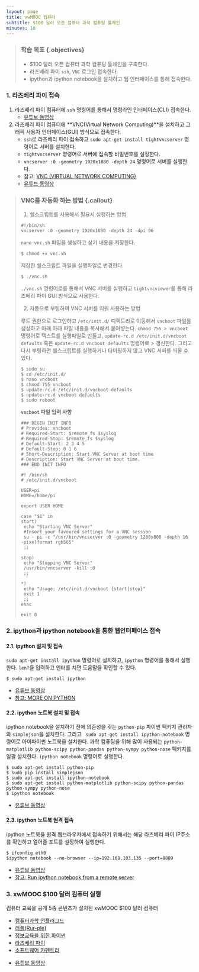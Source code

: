 ```yaml
---
layout: page
title: xwMOOC 컴퓨터
subtitle: $100 달러 오픈 컴퓨터 과학 컴퓨팅 툴체인
minutes: 10
---
```


> ### 학습 목표 {.objectives}
>
> * $100 달러 오픈 컴퓨터 과학 컴퓨팅 툴체인을 구축한다.
> * 라즈베리 파이 `ssh`, `VNC` 로그인 접속한다.
> * ipython과 ipython notebook을 설치하고 웹 인터페이스를 통해 접속한다.

### 1. 라즈베리 파이 접속

1. 라즈베리 파이 컴퓨터에 `ssh` 명령어를 통해서 명령라인 인터페이스(CLI) 접속한다. 
    - [유튜브 동영상](https://youtu.be/fMsSFypP6Cs)
1. 라즈베리 파이 컴퓨터에 **VNC(Virtual Network Computing)**을 설치하고 그래픽 사용자 인터페이스(GUI) 방식으로 접속한다.
    - `ssh`로 라즈베리 파이 접속하고 `sudo apt-get install tightvncserver` 명령어로 서버를 설치한다.
    - `tightvncserver` 명령어로 서버에 접속할 비밀번호를 설정한다.
    - `vncserver :0 -geometry 1920x1080 -depth 24` 명령어로 서버를 실행한다.
    - 참고: [VNC (VIRTUAL NETWORK COMPUTING)](https://www.raspberrypi.org/documentation/remote-access/vnc/)
    - [유튜브 동영상](https://youtu.be/VjQaijI8fgo)

>### VNC를 자동화 하는 방법 {.callout}
>  
>  1. 쉘스크립트를 사용해서 필요시 실행하는 방법
> 
> ~~~ {.shell}
> #!/bin/sh
> vncserver :0 -geometry 1920x1080 -depth 24 -dpi 96
> ~~~
> `nano vnc.sh` 파일을 생성하고 상기 내용을 저장한다. 
> 
> ~~~ {.shell}
> $ chmod +x vnc.sh
> ~~~
> 저장한 쉘스크립트 파일을 실행파일로 변경한다.
> 
> ~~~ {.shell}
> $ ./vnc.sh
> ~~~
> `./vnc.sh` 명령어로를 통해서 VNC 서버를 실행하고 `tightvncviewer`를 통해 라즈베리 파이 GUI 방식으로 사용한다.
> 
> 2. 자동으로 부팅하여 VNC 서버를 띄워 사용하는 방법
> 
> 루트 권한으로 로그인하고 `/etc/init.d/` 디렉토리로 이동해서 `vncboot` 파일을 생성하고 아래 아래 파일 내용을 복사해서 붙여넣는다. `chmod 755 > vncboot` 명령어로 텍스트를 실행파일로 만들고, `update-rc.d /etc/init.d/vncboot defaults` 혹은 `update-rc.d vncboot defaults` 명령어로 > 갱신한다. 그리고 다시 부팅하면 쉘스크립트를 실행하거나 타이핑하지 않고 VNC 서버를 띄울 수 있다.
> 
> ~~~ {.shell}
> $ sudo su
> $ cd /etc/init.d/
> $ nano vncboot
> $ chmod 755 vncboot
> $ update-rc.d /etc/init.d/vncboot defaults
> $ update-rc.d vncboot defaults
> $ sudo reboot
> ~~~
> 
> **`vncboot` 파일 입력 사항**
>
>~~~ {.shell}
>### BEGIN INIT INFO
># Provides: vncboot
># Required-Start: $remote_fs $syslog
># Required-Stop: $remote_fs $syslog
># Default-Start: 2 3 4 5
># Default-Stop: 0 1 6
># Short-Description: Start VNC Server at boot time
># Description: Start VNC Server at boot time.
>### END INIT INFO
>
>#! /bin/sh
># /etc/init.d/vncboot
>
>USER=pi
>HOME=/home/pi
>
>export USER HOME
>
>case "$1" in
> start)
>  echo "Starting VNC Server"
>  #Insert your favoured settings for a VNC session
>  su - pi -c "/usr/bin/vncserver :0 -geometry 1280x800 -depth 16 -pixelformat rgb565"
>  ;;
>
> stop)
>  echo "Stopping VNC Server"
>  /usr/bin/vncserver -kill :0
>  ;;
>
> *)
>  echo "Usage: /etc/init.d/vncboot {start|stop}"
>  exit 1
>  ;;
>esac
>
>exit 0
>~~~

### 2.  ipython과 ipython notebook을 통한 웹인터페이스 접속

#### 2.1. ipython 설치 및 접속

`sudo apt-get install ipython` 명령어로 설치하고, `ipython` 명령어를 통해서 실행한다. `len?`을 입력하고 엔터를 치면 도움말을 확인할 수 있다.

~~~~ {.shell}
$ sudo apt-get install ipython
~~~~
- [유튜브 동영상](https://youtu.be/hUNM4gKcT80)
- [참고: MORE ON PYTHON](https://www.raspberrypi.org/documentation/usage/python/more.md)

#### 2.2. ipython 노트북 설치 및 접속

ipython notebook을 설치하기 전에 의존성을 갖는 `python-pip` 파이썬 팩키지 관리자와 `simplejson`을 설치한다. 그리고 ` sudo apt-get install ipython-notebook` 명령어로 아이파이썬 노트북을 설치한다. 과학 컴퓨팅을 위해 많이 사용되는 `python-matplotlib python-scipy python-pandas python-sympy python-nose` 팩키지를 일괄 설치한다. `ipython notebook` 명령어로 실행한다.

~~~ {.shell}
$ sudo apt-get install python-pip
$ sudo pip install simplejson
$ sudo apt-get install ipython-notebook
$ sudo apt-get install python-matplotlib python-scipy python-pandas python-sympy python-nose
$ ipython notebook
~~~  
- [유튜브 동영상](https://youtu.be/BWcWBh5cJsg)

#### 2.3. ipython 노트북 원격 접속

ipython 노트북을 원격 웹브라우져에서 접속하기 위해서는 해당 라즈베리 파이 IP주소를 확인하고 열어줄 포트를 설정하여 실행한다.

~~~ {.shell}
$ ifconfig eth0
$ipython notebook --no-browser --ip=192.168.103.135 --port=8889
~~~

- [유튜브 동영상](https://youtu.be/ftY7wh11oH8)
- [참고: Run ipython notebook from a remote server](http://stackoverflow.com/questions/24490278/run-ipython-notebook-from-a-remote-server)


### 3. xwMOOC $100 달러 컴퓨터 실행

컴퓨터 교육을 공개 5종 콘텐츠가 설치된 xwMOOC $100 달러 컴퓨터 

*   [컴퓨터과학 언플러그드](http://unplugged.xwmooc.org)
*   [러플(Rur-ple)](http://rur-ple.xwmooc.org/)
*   [정보교육을 위한 파이썬](http://python.xwmooc.org/)
*   [라즈베리 파이](http://raspberry-pi.xwmooc.org/)
*   [소프트웨어 카펜트리](http://swcarpentry.xwmooc.org)

- [유튜브 동영상](https://youtu.be/KZrivRz0D1c)
